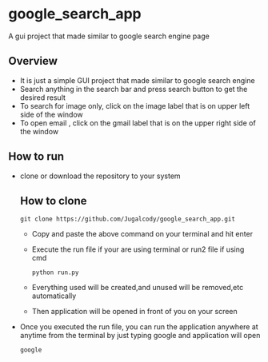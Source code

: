 # google_search_app
A gui project that made similar to google search engine page

## Overview
 - It is just a simple GUI project that made similar to google search engine
 - Search anything in the search bar and press search button to get the desired result
 - To search for image only, click on the image label that is on upper left side of the window
 - To open email , click on the gmail label that is on the upper right side of the window

## How to run
 - clone or download the repository to your system
   
   ## How to clone 
       git clone https://github.com/Jugalcody/google_search_app.git
                      
   - Copy and paste the above command on your terminal and hit enter
                             
   - Execute the run file if your are using terminal or run2 file if using cmd
                                    
         python run.py 
              
   - Everything used will be created,and unused will be removed,etc automatically
   
   - Then application will be opened in front of you on your screen

 
- Once you executed the run file, you can run the application anywhere at anytime from the terminal by just typing google and application will open 
        
      google
 
 
            

